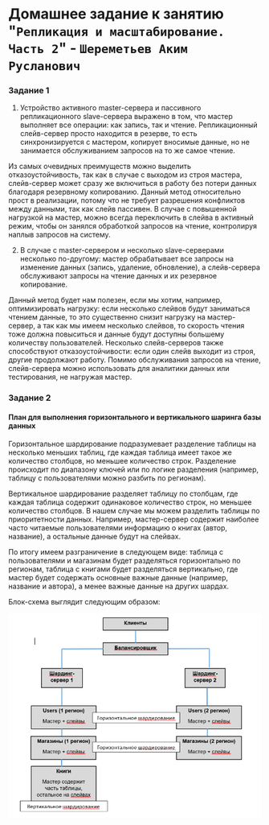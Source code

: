 # Домашнее задание к занятию "`Репликация и масштабирование. Часть 2`" - `Шереметьев Аким Русланович`

### Задание 1

1. Устройство активного master-сервера и пассивного репликационного slave-сервера выражено в том, что мастер выполняет все операции: как запись, так и чтение. Репликационный слейв-сервер просто находится в резерве, то есть синхронизируется с мастером, копирует вносимые данные, но не занимается обслуживанием запросов на то же самое чтение. 

Из самых очевидных преимуществ можно выделить отказоустойчивость, так как в случае с выходом из строя мастера, слейв-сервер может сразу же включиться в работу без потери данных благодаря резервному копированию. Данный метод относительно прост в реализации, потому что не требует разрешения конфликтов между данными, так как слейв пассивен. В случае с повышенной нагрузкой на мастер, можно всегда переключить в слейва в активный режим, чтобы он занялся обработкой запросов на чтение, контролируя наплыв запросов на систему.


2. В случае с master-сервером и несколько slave-серверами несколько по-другому: мастер обрабатывает все запросы на изменение данных (запись, удаление, обновление), а слейв-сервера обслуживают запросы на чтение данных и их резервное копирование. 

Данный метод будет нам полезен, если мы хотим, например, оптимизировать нагрузку: если несколько слейвов будут заниматься чтением данные, то это существенно снизит нагрузку на мастер-сервер, а так как мы имеем несколько слейвов, то скорость чтения тоже должна повыситься и данные будут доступны большему количеству пользователей. Несколько слейв-серверов также способствуют отказоустойчивости: если один слейв выходит из строя, другие продолжают работу. Помимо обслуживания запросов на чтение, слейв-сервера можно использовать для аналитики данных или тестирования, не нагружая мастер. 

### Задание 2

#### План для выполнения горизонтального и вертикального шаринга базы данных

Горизонтальное шардирование подразумевает разделение таблицы на несколько меньших таблиц, где каждая таблица имеет такое же количество столбцов, но меньшее количество строк. Разделение происходит по диапазону ключей или по логике разделения (например, таблицу с пользователями можно разбить по регионам). 

Вертикальное шардирование разделяет таблицу по столбцам, где каждая таблица содержит одинаковое количество строк, но меньшее количество столбцов. В нашем случае мы можем разделить таблицы по приоритетности данных. Например, мастер-сервер содержит наиболее часто читаемые пользователями информацию о книгах (автор, название), а остальные данные будут на слейвах.

По итогу имеем разграничение в следующем виде: таблица с пользователями и магазинам будет разделяться горизонтально по регионам, таблица с книгами будет разделяться вертикально, где мастер будет содержать основные важные данные (например, название и автора), а менее важные данные на других шардах.

Блок-схема выглядит следующим образом:

![Screen1](/img/scheme.png)


